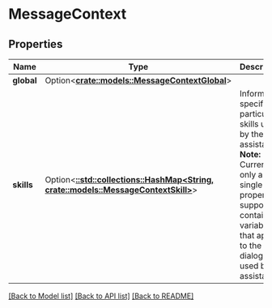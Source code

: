 # MessageContext

## Properties

Name | Type | Description | Notes
------------ | ------------- | ------------- | -------------
**global** | Option<[**crate::models::MessageContextGlobal**](MessageContextGlobal.md)> |  | [optional]
**skills** | Option<[**::std::collections::HashMap<String, crate::models::MessageContextSkill>**](MessageContextSkill.md)> | Information specific to particular skills used by the assistant.  **Note:** Currently, only a single child property is supported, containing variables that apply to the dialog skill used by the assistant. | [optional]

[[Back to Model list]](../README.md#documentation-for-models) [[Back to API list]](../README.md#documentation-for-api-endpoints) [[Back to README]](../README.md)


